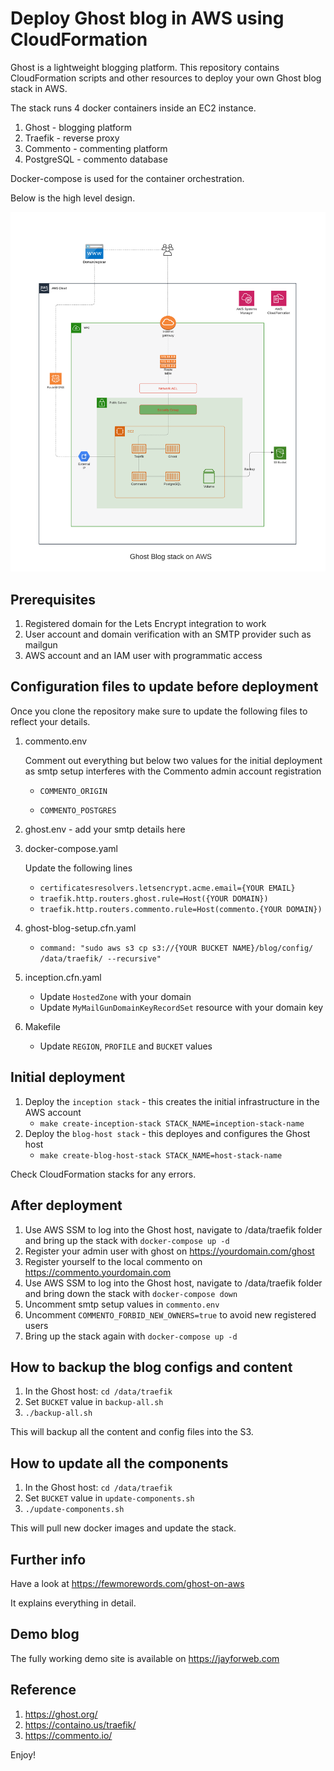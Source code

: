 # Deploy Ghost blog in AWS using CloudFormation

Ghost is a lightweight blogging platform. This repository contains CloudFormation scripts and other resources 
to deploy your own Ghost blog stack in AWS. 

The stack runs 4 docker containers inside an EC2 instance.
  1. Ghost -  blogging platform
  2. Traefik - reverse proxy
  3. Commento - commenting platform
  4. PostgreSQL - commento database 

Docker-compose is used for the container orchestration.

Below is the high level design. 

![blog-design](diagrams/aws-ghost-hosting.png)

## Prerequisites
1. Registered domain for the Lets Encrypt integration to work
2. User account and domain verification with an SMTP provider such as mailgun
3. AWS account and an IAM user with programmatic access

## Configuration files to update before deployment
Once you clone the repository make sure to update the following files to reflect your details.

1. commento.env

   Comment out everything but below two values for the initial deployment as smtp setup 
   interferes with the Commento admin account registration
   
   * `COMMENTO_ORIGIN`
   
   * `COMMENTO_POSTGRES`

2. ghost.env - add your smtp details here
3. docker-compose.yaml
   
   Update the following lines
    
   * `certificatesresolvers.letsencrypt.acme.email={YOUR EMAIL}`
   * `traefik.http.routers.ghost.rule=Host({YOUR DOMAIN})`
   * `traefik.http.routers.commento.rule=Host(commento.{YOUR DOMAIN})`

4. ghost-blog-setup.cfn.yaml

   * `command: "sudo aws s3 cp s3://{YOUR BUCKET NAME}/blog/config/ /data/traefik/ --recursive"`

5. inception.cfn.yaml
   
   * Update `HostedZone` with your domain
   * Update `MyMailGunDomainKeyRecordSet` resource with your domain key

6. Makefile
   
   * Update `REGION`, `PROFILE` and `BUCKET` values


## Initial deployment
1. Deploy the `inception stack` - this creates the initial infrastructure in the AWS account
    - `make create-inception-stack STACK_NAME=inception-stack-name`
2. Deploy the `blog-host stack` - this deployes and configures the Ghost host
    - `make create-blog-host-stack STACK_NAME=host-stack-name` 

Check CloudFormation stacks for any errors.

## After deployment
1. Use AWS SSM to log into the Ghost host, navigate to /data/traefik folder and bring up the stack with `docker-compose up -d`
2. Register your admin user with ghost on https://yourdomain.com/ghost
3. Register yourself to the local commento on https://commento.yourdomain.com
4. Use AWS SSM to log into the Ghost host, navigate to /data/traefik folder and bring down the stack with `docker-compose down`
5. Uncomment smtp setup values in `commento.env`
6. Uncomment `COMMENTO_FORBID_NEW_OWNERS=true` to avoid new registered users 
6. Bring up the stack again with `docker-compose up -d`

## How to backup the blog configs and content
1. In the Ghost host: `cd /data/traefik`
2. Set `BUCKET` value in `backup-all.sh`
3. `./backup-all.sh`

This will backup all the content and config files into the S3. 

## How to update all the components
1. In the Ghost host: `cd /data/traefik`
2. Set `BUCKET` value in `update-components.sh`
3. `./update-components.sh`

This will pull new docker images and update the stack.

## Further info
Have a look at https://fewmorewords.com/ghost-on-aws 

It explains everything in detail.

## Demo blog

The fully working demo site is available on https://jayforweb.com

## Reference
1. https://ghost.org/
2. https://containo.us/traefik/
3. https://commento.io/


Enjoy!
